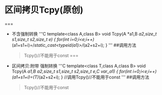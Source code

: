 # 区间拷贝Tcpy(原创)
===
* 不含强制转换
'''C
template<class A,class B>
void Tcpy(A *a1,B *a2,size_t s1,size_t s2,size_t e)
{
	for(int i=0;i<e;i++)*(a1+s1+i)=/*static_cast<typeid(*a1)>*/*(a2+s2+i);
}
'''
##调用方法
	> Tcpy()//不能用于const
===
* 区间拷贝:附带 强制转换
'''C
template<class T,class A,class B>
void Tcpy(A *a1,B *a2,size_t s1,size_t s2,size_t e,C var_a1)
{
	for(int i=0;i<e;i++)*(a1+s1+i)=(T)*(a2+s2+i);
}
//调用Tcpy<typename>()//不能用于const
'''
##调用方法
	> Tcpy()//不能用于const
